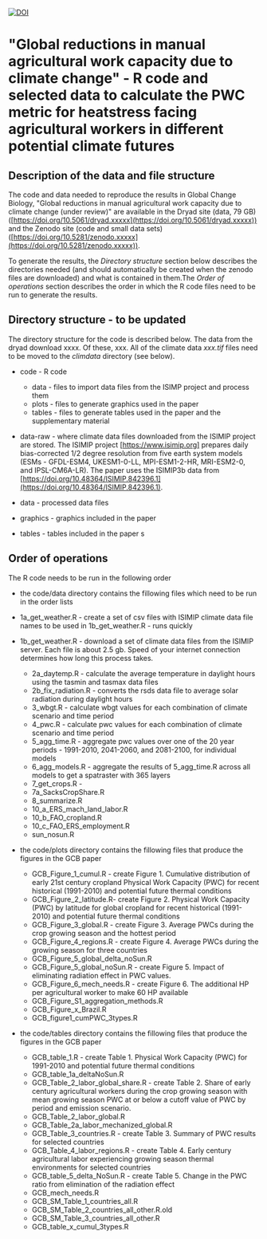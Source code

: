 [![DOI](https://zenodo.org/badge/xxxx.svg)](https://zenodo.org/badge/latestdoi/xxxxx)

# "Global reductions in manual agricultural work capacity due to climate change" - R code and selected data to calculate the PWC metric for heatstress facing agricultural workers in different potential climate futures

## Description of the data and file structure
The code and data needed to reproduce the results in Global Change Biology, "Global reductions in manual agricultural work capacity due to climate change (under review)" are available in the Dryad site (data, 79 GB) ([https://doi.org/10.5061/dryad.xxxxx](https://doi.org/10.5061/dryad.xxxxx)) and the Zenodo site (code and small data sets) ([https://doi.org/10.5281/zenodo.xxxxx](https://doi.org/10.5281/zenodo.xxxxx)).

To generate the results, the _Directory structure_ section below describes the directories needed (and should automatically be created when the zenodo files are downloaded) and what is contained in them.The _Order of operations_ section describes the order in which the R code files need to be run to generate the results.

## Directory structure - to be updated

The directory structure for the code is described below. The data from the dryad download xxxx. Of these, xxx. All of the climate data _xxx.tif_ files need to be moved to the _climdata_ directory (see below).

- code - R code
     - data - files to import data files from the ISIMP project and process them
     - plots - files to generate graphics used in the paper
     - tables - files to generate tables used in the paper and the supplementary material

- data-raw - where climate data files downloaded from the ISIMIP project are stored. The ISIMIP project [https://www.isimip.org] prepares daily bias-corrected 1/2 degree resolution from five earth system models (ESMs - GFDL-ESM4, UKESM1-0-LL, MPI-ESM1-2-HR, MRI-ESM2-0, and IPSL-CM6A-LR). The paper uses the ISIMIP3b data from 
[https://doi.org/10.48364/ISIMIP.842396.1](https://doi.org/10.48364/ISIMIP.842396.1). 

- data - processed data files
- graphics - graphics included in the paper
- tables - tables included in the paper
s
## Order of operations
The R code needs to be run in the following order
- the code/data directory contains the fillowing files which need to be run in the order lists
 - 1a_get_weather.R - create a set of csv files with ISIMIP climate data file names to be used in 1b_get_weather.R - runs quickly
- 1b_get_weather.R - download a set of climate data files from the ISIMIP server. Each file is about 2.5 gb. Speed of your internet connection determines how long this process takes. 
  - 2a_daytemp.R - calculate the average temperature in daylight hours using the tasmin and tasmax data files
  - 2b_fix_radiation.R - converts the rsds data file to average solar radiation during daylight hours
  - 3_wbgt.R - calculate wbgt values for each combination of climate scenario and time period
  - 4_pwc.R - calculate pwc values for each combination of climate scenario and time period
  - 5_agg_time.R - aggregate pwc values over one of the 20 year periods - 1991-2010, 2041-2060, and 2081-2100, for individual models
  - 6_agg_models.R - aggregate the results of 5_agg_time.R across all models to get a spatraster with 365 layers
  - 7_get_crops.R - 
  - 7a_SacksCropShare.R
  - 8_summarize.R
  - 10_a_ERS_mach_land_labor.R
  - 10_b_FAO_cropland.R
  - 10_c_FAO_ERS_employment.R
  - sun_nosun.R
- the code/plots directory contains the fillowing files that produce the figures in the GCB paper
  - GCB_Figure_1_cumul.R - create Figure 1. Cumulative distribution of early 21st century cropland Physical Work Capacity (PWC) for recent historical (1991-2010) and potential future thermal conditions 
  - GCB_Figure_2_latitude.R- create Figure 2. Physical Work Capacity (PWC) by latitude for global cropland for recent historical (1991-2010) and potential future thermal conditions 
  - GCB_Figure_3_global.R - create Figure 3. Average PWCs during the crop growing season and the hottest period
  - GCB_Figure_4_regions.R - create Figure 4. Average PWCs during the growing season for three countries
  - GCB_Figure_5_global_delta_noSun.R
  - GCB_Figure_5_global_noSun.R - create Figure 5. Impact of eliminating radiation effect in PWC values.
  - GCB_Figure_6_mech_needs.R - create Figure 6. The additional HP per agricultural worker to make 60 HP available
  - GCB_Figure_S1_aggregation_methods.R
  - GCB_Figure_x_Brazil.R
  - GCB_figure1_cumPWC_3types.R
  
- the code/tables directory contains the fillowing files that produce the figures in the GCB paper

  - GCB_table_1.R - create Table 1. Physical Work Capacity (PWC) for 1991-2010 and potential future thermal conditions
  - GCB_table_1a_deltaNoSun.R
  - GCB_Table_2_labor_global_share.R - create Table 2. Share of early century agricultural workers during the crop growing season with mean growing season PWC at or below a cutoff value of PWC by period and emission scenario.
  - GCB_Table_2_labor_global.R
  - GCB_Table_2a_labor_mechanized_global.R
  - GCB_Table_3_countries.R - create Table 3. Summary of PWC results for selected countries 
  - GCB_Table_4_labor_regions.R - create Table 4. Early century agricultural labor experiencing growing season thermal environments for selected countries 
  - GCB_table_5_delta_NoSun.R - create Table 5. Change in the PWC ratio from elimination of the radiation effect
  - GCB_mech_needs.R
  - GCB_SM_Table_1_countries_all.R
  - GCB_SM_Table_2_countries_all_other.R.old
  - GCB_SM_Table_3_countries_all_other.R
  - GCB_table_x_cumul_3types.R



